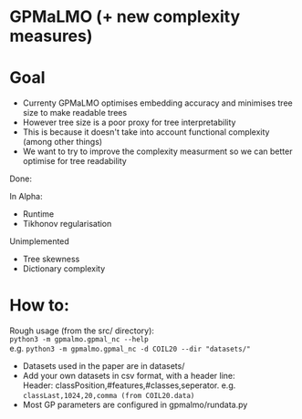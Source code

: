 # GPMaLMO (+ new complexity measures)

# Goal
* Currenty GPMaLMO optimises embedding accuracy and minimises tree size to make readable trees
* However tree size is a poor proxy for tree interpretability
* This is because it doesn't take into account functional complexity (among other things)
* We want to try to improve the complexity measurment so we can better optimise for tree readability

Done:

In Alpha:
* Runtime 
* Tikhonov regularisation

Unimplemented
* Tree skewness
* Dictionary complexity

# How to:

Rough usage (from the src/ directory):   
`python3 -m gpmalmo.gpmal_nc --help`  
e.g. `python3 -m gpmalmo.gpmal_nc -d COIL20 --dir "datasets/"`

* Datasets used in the paper are in datasets/
* Add your own datasets in csv format, with a header line:  
Header: classPosition,#features,#classes,seperator. e.g.  
`classLast,1024,20,comma (from COIL20.data)`
* Most GP parameters are configured in gpmalmo/rundata.py

